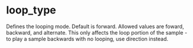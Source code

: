 ---
---
# loop_type

Defines the looping mode. Default is forward. Allowed values are foward,
backward, and alternate. This only affects the loop portion of the sample - to
play a sample backwards with no looping, use direction instead.
